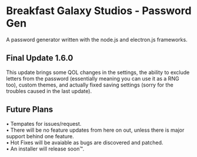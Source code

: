 # Breakfast Galaxy Studios - Password Gen
A password generator written with the node.js and electron.js frameworks.

## Final Update 1.6.0
This update brings some QOL changes in the settings, the ability to exclude letters from the password (essentially meaning you can use it as a RNG too), custom themes, and actually fixed saving settings (sorry for the troubles caused in the last update).

## Future Plans
• Tempates for issues/request. <br>
• There will be no feature updates from here on out, unless there is major support behind one feature. <br>
• Hot Fixes will be avaiable as bugs are discovered and patched. <br>
• An installer will release soon™. <br>
